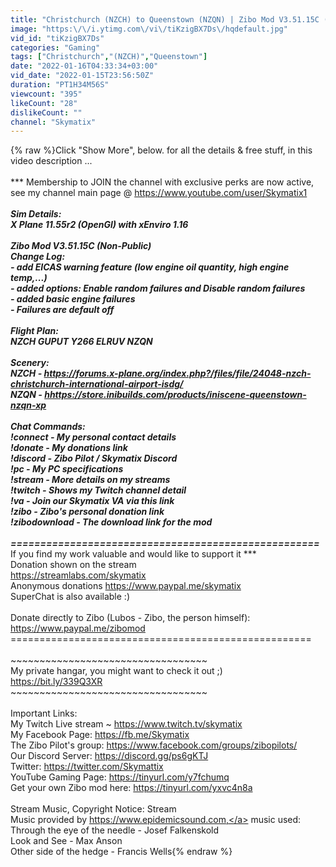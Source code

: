 ```yaml
---
title: "Christchurch (NZCH) to Queenstown (NZQN) | Zibo Mod V3.51.15C (Non-Public)"
image: "https:\/\/i.ytimg.com\/vi\/tiKzigBX7Ds\/hqdefault.jpg"
vid_id: "tiKzigBX7Ds"
categories: "Gaming"
tags: ["Christchurch","(NZCH)","Queenstown"]
date: "2022-01-16T04:33:34+03:00"
vid_date: "2022-01-15T23:56:50Z"
duration: "PT1H34M56S"
viewcount: "395"
likeCount: "28"
dislikeCount: ""
channel: "Skymatix"
---
```

{% raw %}Click &quot;Show More&quot;, below. for all the details &amp; free stuff, in this video description ... <br /><br />*** Membership to JOIN the channel with exclusive perks are now active, see my channel main page @ <a rel="nofollow" target="blank" href="https://www.youtube.com/user/Skymatix1">https://www.youtube.com/user/Skymatix1</a> ***<br /><br />Sim Details: <br />X Plane 11.55r2 (OpenGl) with xEnviro 1.16<br /><br />Zibo Mod V3.51.15C (Non-Public)<br />Change Log:<br />- add EICAS warning feature (low engine oil quantity, high engine temp,...)<br />- added options: Enable random failures and Disable random failures <br />- added basic engine failures<br />- Failures are default off<br /><br />Flight Plan:<br />NZCH GUPUT Y266 ELRUV NZQN<br /><br />Scenery:<br />NZCH - <a rel="nofollow" target="blank" href="https://forums.x-plane.org/index.php?/files/file/24048-nzch-christchurch-international-airport-isdg/">https://forums.x-plane.org/index.php?/files/file/24048-nzch-christchurch-international-airport-isdg/</a><br />NZQN - <a rel="nofollow" target="blank" href="hhttps://store.inibuilds.com/products/iniscene-queenstown-nzqn-xp">hhttps://store.inibuilds.com/products/iniscene-queenstown-nzqn-xp</a><br /><br />Chat Commands:<br />!connect - My personal contact details<br />!donate - My donations link<br />!discord - Zibo Pilot / Skymatix Discord<br />!pc - My PC specifications<br />!stream - More details on my streams<br />!twitch - Shows my Twitch channel detail<br />!va - Join our Skymatix VA via this link<br />!zibo - Zibo's personal donation link<br />!zibodownload - The download link for the mod<br /><br />==================================================== <br />*** If you find my work valuable and would like to support it *** <br />Donation shown on the stream<br /><a rel="nofollow" target="blank" href="https://streamlabs.com/skymatix">https://streamlabs.com/skymatix</a><br />Anonymous  donations <a rel="nofollow" target="blank" href="https://www.paypal.me/skymatix">https://www.paypal.me/skymatix</a><br />SuperChat is also available :)<br /><br />Donate directly to Zibo (Lubos - Zibo, the person himself): <br /><a rel="nofollow" target="blank" href="https://www.paypal.me/zibomod">https://www.paypal.me/zibomod</a><br />==================================================== <br /><br />~~~~~~~~~~~~~~~~~~~~~~~~~~~~~~~~~~ <br />My private hangar, you might want to check it out ;) <br /><a rel="nofollow" target="blank" href="https://bit.ly/339Q3XR">https://bit.ly/339Q3XR</a><br />~~~~~~~~~~~~~~~~~~~~~~~~~~~~~~~~~~ <br /><br />Important Links: <br />My Twitch Live stream ~ <a rel="nofollow" target="blank" href="https://www.twitch.tv/skymatix">https://www.twitch.tv/skymatix</a> <br />My Facebook Page: <a rel="nofollow" target="blank" href="https://fb.me/Skymatix">https://fb.me/Skymatix</a> <br />The Zibo Pilot's group: <a rel="nofollow" target="blank" href="https://www.facebook.com/groups/zibopilots/">https://www.facebook.com/groups/zibopilots/</a><br />Our Discord Server: <a rel="nofollow" target="blank" href="https://discord.gg/ps6gKTJ">https://discord.gg/ps6gKTJ</a><br />Twitter: <a rel="nofollow" target="blank" href="https://twitter.com/Skymattix">https://twitter.com/Skymattix</a> <br />YouTube Gaming Page: <a rel="nofollow" target="blank" href="https://tinyurl.com/y7fchumq">https://tinyurl.com/y7fchumq</a><br />Get your own Zibo mod here: <a rel="nofollow" target="blank" href="https://tinyurl.com/yxvc4n8a">https://tinyurl.com/yxvc4n8a</a><br /><br />Stream Music, Copyright Notice: Stream <br />Music provided by <a rel="nofollow" target="blank" href="https://www.epidemicsound.com,">https://www.epidemicsound.com,</a> music used:<br />Through the eye of the needle - Josef Falkenskold<br />Look and See - Max Anson<br />Other side of the hedge - Francis Wells{% endraw %}

